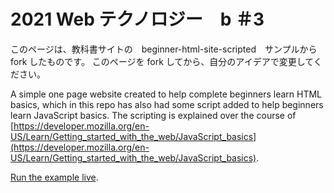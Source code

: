 # 2021 Web テクノロジー　b ＃3
このページは、教科書サイトの　beginner-html-site-scripted　サンプルから fork したものです。
このページを fork してから、自分のアイデアで変更してください。


A simple one page website created to help complete beginners learn HTML basics, which in this repo has also had some script added to help beginners learn JavaScript basics. 
The scripting is explained over the course of [https://developer.mozilla.org/en-US/Learn/Getting_started_with_the_web/JavaScript_basics](https://developer.mozilla.org/en-US/Learn/Getting_started_with_the_web/JavaScript_basics). 

[Run the example live](https://mdn.github.io/beginner-html-site-scripted/).
